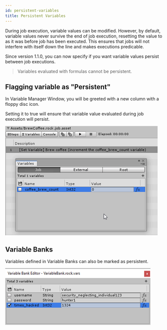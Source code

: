 ```yaml
---
id: persistent-variables
title: Persistent Variables
---
```


During job execution, variable values can be modified. However, by default, variable values never survive the end of job execution, resetting the value to as it was before job has been executed. This ensures that jobs will not interfere with itself down the line and makes executions predicable.

Since version 1.1.0, you can now specify if you want variable values persist between job executions.

> Variables evaluated with formulas cannot be persistent.

## Flagging variable as "Persistent"

In Variable Manager Window, you will be greeted with a new column with a floppy disc icon.

Setting it to true will ensure that variable value evaluated during job execution will persist.

![](..assets/variables/../../../assets/variables/variables-persistent-variables-demo.gif)

## Variable Banks

Variables defined in Variable Banks can also be marked as persistent.

![](../assets/variables/persistent-variable-in-variable-bank.png)